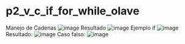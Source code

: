 # p2_v_c_if_for_while_olave
Manejo de Cadenas
![image](https://github.com/user-attachments/assets/d0f204b9-9745-4429-908f-1ce907b57ed0)
Resultado
![image](https://github.com/user-attachments/assets/08a490b5-fdeb-471d-afde-b353eb776e42)
Ejemplo if
![image](https://github.com/user-attachments/assets/04f5c00e-0c34-4475-b28f-9dd9cfb778f6)
Resultado:
![image](https://github.com/user-attachments/assets/8a3bec90-81c8-4454-acc7-a5e8834f951e)
Caso falso:
![image](https://github.com/user-attachments/assets/618e8952-bae8-4a68-b8e1-230125ac4e36)
